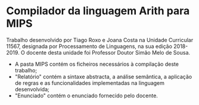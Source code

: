 # Compilador da linguagem Arith para MIPS


Trabalho desenvolvido por Tiago Roxo e Joana Costa na Unidade Curricular 11567, designada por Processamento de Linguagens, na sua edição 2018-2019. O docente desta unidade foi Professor Doutor Simão Melo de Sousa.

* A pasta MIPS contém os ficheiros necessários à compilação deste trabalho;
* "Relatório" contém a sintaxe abstracta, a análise semântica, a aplicação de regras e as funcionalidades implementadas na linguagem desenvolvida;
* "Enunciado" contém o enunciado fornecido pelo docente.
